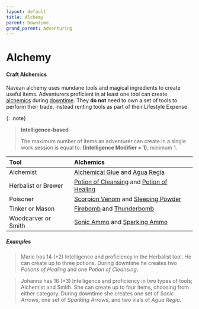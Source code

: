 ```yaml
---
layout: default
title: Alchemy
parent: Downtime
grand_parent: Adventuring
---
```



# Alchemy

#### Craft Alchemics

Navean alchemy uses mundane tools and magical ingredients to create useful items. Adventurers proficient in at least one tool can create [alchemics](../../character_creation/equipment/alchemics) during [downtime](index). They **do not** need to own a set of tools to perform their trade, instead renting tools as part of their Lifestyle Expense.

{: .note}
> **Intelligence-based**
> 
> The maximum number of items an adventurer can create in a single work session is equal to: **(Intelligence Modifier + 1)**, minimum 1.


| Tool                | Alchemics                                                                                                                       |
| :------------------ | :------------------------------------------------------------------------------------------------------------------------------ |
| Alchemist           | [Alchemical Glue](../../../data/alchemics/alchemical_glue) and [Agua Regia](../../../data/alchemics/agua_regia)                       |
| Herbalist or Brewer | [Potion of Cleansing](../../../data/alchemics/potion_of_cleansing) and [Potion of Healing](../../../data/alchemics/potion_of_healing) |
| Poisoner            | [Scorpion Venom](../../../data/alchemics/scorpion_venom) and [Sleeping Powder](../../../data/alchemics/sleeping_powder)               |
| Tinker or Mason     | [Firebomb](../../../data/alchemics/firebomb) and [Thunderbomb](../../../data/alchemics/thunderbomb)                                   |
| Woodcarver or Smith | [Sonic Ammo](../../../data/alchemics/sonic_ammo) and [Sparking Ammo](../../../data/alchemics/sparking_ammo)                           |

##### Examples

> Maric has 14 (+2) Intelligence and proficiency in the Herbalist tool. He can create up to three potions. During downtime he creates two _Potions of Healing_ and one _Potion of Cleansing_.

> Johanna has 16 (+3) Intelligence and proficiency in two types of tools; Alchemist and Smith. She can create up to four items, choosing from either category. During downtime she creates one set of _Sonic Arrows_, one set of _Sparking Arrows_, and two vials of _Agua Regia_.